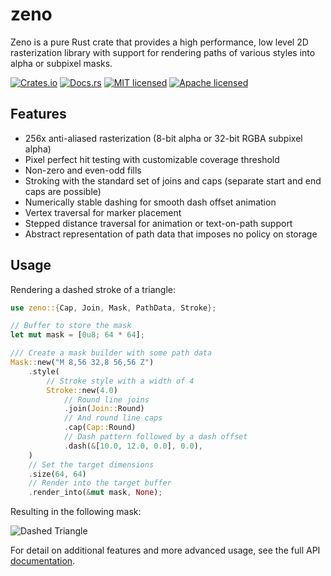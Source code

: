 # zeno

Zeno is a pure Rust crate that provides a high performance, low level 2D 
rasterization library with support for rendering paths of various styles 
into alpha or subpixel masks.

[![Crates.io][crates-badge]][crates-url]
[![Docs.rs][docs-badge]][docs-url]
[![MIT licensed][mit-badge]][mit-url]
[![Apache licensed][apache-badge]][apache-url]

[crates-badge]: https://img.shields.io/crates/v/zeno.svg
[crates-url]: https://crates.io/crates/zeno
[docs-badge]: https://docs.rs/zeno/badge.svg
[docs-url]: https://docs.rs/zeno
[mit-badge]: https://img.shields.io/badge/license-MIT-blue.svg
[mit-url]: LICENSE-MIT
[apache-badge]: https://img.shields.io/badge/license-Apache--2.0-blue.svg
[apache-url]: LICENSE-APACHE

## Features

- 256x anti-aliased rasterization (8-bit alpha or 32-bit RGBA subpixel alpha)
- Pixel perfect hit testing with customizable coverage threshold
- Non-zero and even-odd fills
- Stroking with the standard set of joins and caps
    (separate start and end caps are possible)
- Numerically stable dashing for smooth dash offset animation
- Vertex traversal for marker placement
- Stepped distance traversal for animation or text-on-path support
- Abstract representation of path data that imposes no policy on storage

## Usage

Rendering a dashed stroke of a triangle:

```rust
use zeno::{Cap, Join, Mask, PathData, Stroke};

// Buffer to store the mask
let mut mask = [0u8; 64 * 64];

/// Create a mask builder with some path data
Mask::new("M 8,56 32,8 56,56 Z")
    .style(
        // Stroke style with a width of 4
        Stroke::new(4.0)
            // Round line joins
            .join(Join::Round)
            // And round line caps
            .cap(Cap::Round)
            // Dash pattern followed by a dash offset
            .dash(&[10.0, 12.0, 0.0], 0.0),
    )
    // Set the target dimensions
    .size(64, 64)
    // Render into the target buffer
    .render_into(&mut mask, None);
```

Resulting in the following mask: 

![Dashed Triangle](https://muddl.com/zeno/tri_dash.png)

For detail on additional features and more advanced usage,
see the full API [documentation](https://docs.rs/zeno).